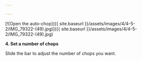 ```yaml
---

---
```


[![Open the auto-chop]({{ site.baseurl }}/assets/images/4/4-5-2/IMG_79322-(49).jpg)]({{
site.baseurl }}/assets/images/4/4-5-2/IMG_79322-(49).jpg)

**4. Set a number of chops**

Slide the bar to adjust the number of chops you want.

